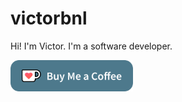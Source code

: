 # victorbnl

Hi! I'm Victor. I'm a software developer.

<a href="https://ko-fi.com/victorbnl"><img src="kofi.svg" height="50px"></a>
